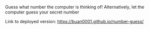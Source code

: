 Guess what number the computer is thinking of!
Alternatively, let the computer guess your secret number

Link to deployed version: https://buan0001.github.io/number-guess/
